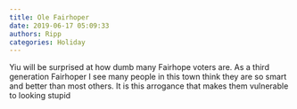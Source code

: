 ```yaml
---
title: Ole Fairhoper
date: 2019-06-17 05:09:33
authors: Ripp
categories: Holiday
---
```


 Yiu will be surprised at how dumb many Fairhope voters are.   As a third generation Fairhoper I see many people in this town think they are so smart and better than most others.   It is this arrogance that makes them vulnerable to looking stupid